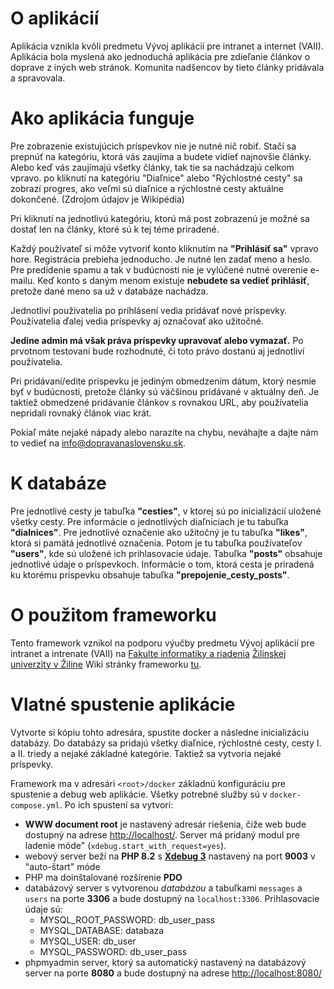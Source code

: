 # O aplikácií

Aplikácia vznikla kvôli predmetu Vývoj aplikácií pre intranet a internet (VAII). Aplikácia bola myslená ako jednoduchá aplikácia pre zdieľanie článkov o doprave z iných
web stránok. Komunita nadšencov by tieto články pridávala a spravovala.

# Ako aplikácia funguje

Pre zobrazenie existujúcich príspevkov nie je nutné nič robiť. Stačí sa prepnúť na kategóriu, ktorá vás zaujíma a budete vidieť najnovšie články. Alebo keď
vás zaujímajú všetky články, tak tie sa nachádzajú celkom vpravo. po kliknutí na kategóriu "Diaľnice" alebo "Rýchlostné cesty" sa zobrazí progres, ako veľmi
sú diaľnice a rýchlostné cesty aktuálne dokončené. (Zdrojom údajov je Wikipédia)

Pri kliknutí na jednotlivú kategóriu, ktorú má post zobrazenú je možné sa dostať len na články, ktoré sú k tej téme priradené.

Každý používateľ si môže vytvoriť konto kliknutím na **"Prihlásiť sa"** vpravo hore. Registrácia prebieha jednoducho. Je nutné len zadať meno a heslo. Pre predídenie spamu
a tak v budúcnosti nie je vylúčené nutné overenie e-mailu. Keď konto s daným menom existuje **nebudete sa vedieť prihlásiť**, pretože dané meno sa už v databáze nachádza.

Jednotliví používatelia po prihlásení vedia pridávať nové príspevky. Používatelia ďalej vedia príspevky aj označovať ako užitočné.

**Jedine admin má však práva príspevky upravovať alebo vymazať.** Po prvotnom testovaní bude rozhodnuté, či toto právo dostanú aj jednotliví používatelia.

Pri pridávaní/edite príspevku je jediným obmedzením dátum, ktorý nesmie byť v budúcnosti, pretože články sú väčšinou pridávané v aktuálny deň. Je taktiež obmedzené
pridávanie článkov s rovnakou URL, aby používatelia nepridali rovnaký článok viac krát.

Pokiaľ máte nejaké nápady alebo narazíte na chybu, neváhajte a dajte nám to vedieť na [info@dopravanaslovensku.sk](mailto:info@dopravanaslovensku.sk).

# K databáze

Pre jednotlivé cesty je tabuľka **"cesties"**, v ktorej sú po inicializácií uložené všetky cesty.
Pre informácie o jednotlivých diaľniciach je tu tabuľka **"dialnices"**.
Pre jednotlivé označenie ako užitočný je tu tabuľka **"likes"**, ktorá si pamätá jednotlivé označenia.
Potom je tu tabuľka používateľov **"users"**, kde sú uložené ich prihlasovacie údaje.
Tabuľka **"posts"** obsahuje jednotlivé údaje o príspevkoch.
Informácie o tom, ktorá cesta je priradená ku ktorému príspevku obsahuje tabuľka **"prepojenie_cesty_posts"**.

# O použitom frameworku

Tento framework vznikol na podporu výučby predmetu Vývoj aplikácií pre intranet a intrenate (VAII)
na [Fakulte informatiky a riadenia](https://www.fri.uniza.sk/) [Žilinskej univerzity v Žiline](https://www.uniza.sk/) Wiki stránky frameworku [tu](https://github.com/thevajko/vaiicko/wiki/00-%C3%9Avodn%C3%A9-inform%C3%A1cie).

# Vlatné spustenie aplikácie

Vytvorte si kópiu tohto adresára, spustite docker a následne inicializáciu databázy. Do databázy sa pridajú všetky diaľnice, rýchlostné cesty, 
cesty I. a II. triedy a nejaké základné kategórie. Taktiež sa vytvoria nejaké príspevky.

Framework ma v adresári `<root>/docker` základnú konfiguráciu pre spustenie a debug web aplikácie. Všetky potrebné služby sú v `docker-compose.yml`. Po ich spustení sa vytvorí:

- __WWW document root__ je nastavený adresár riešenia, čiže web bude dostupný na adrese [http://localhost/](http://localhost/). Server má pridaný modul pre
  ladenie móde" (`xdebug.start_with_request=yes`).
- webový server beží na __PHP 8.2__ s [__Xdebug 3__](https://xdebug.org/) nastavený na port __9003__ v "auto-štart" móde
- PHP ma doinštalované rozšírenie __PDO__
- databázový server s vytvorenou _databázou_ a tabuľkami `messages` a `users` na porte __3306__ a bude dostupný na `localhost:3306`. Prihlasovacie údaje sú:
    - MYSQL_ROOT_PASSWORD: db_user_pass
    - MYSQL_DATABASE: databaza
    - MYSQL_USER: db_user
    - MYSQL_PASSWORD: db_user_pass
- phpmyadmin server, ktorý sa automatický nastavený na databázový server na porte __8080__ a bude dostupný na
  adrese [http://localhost:8080/](http://localhost:8080/)


